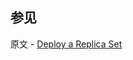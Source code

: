 ## 参见

原文 - [Deploy a Replica Set]( https://docs.mongodb.com/manual/tutorial/deploy-replica-set/ )

